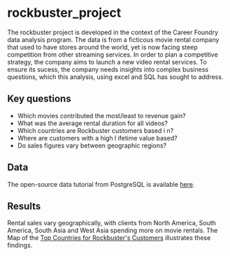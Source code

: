 # rockbuster_project
The rockbuster project is developed in the context of the Career Foundry data analysis program. The data is from a ficticous movie rental company that used to have stores around the world, yet is now facing steep competition from other streaming services. In order to plan a competitive strategy, the company aims to launch a new video rental services. To ensure its sucess, the company needs insights into complex business questions, which this analysis, using excel and SQL has sought to address. 
## Key questions 
* Which movies contributed the most/least to revenue gain?
* What was the average rental duration for all videos?
* Which countries are Rockbuster customers based i n?
* Where are customers with a high l ifetime value based?
* Do sales figures vary between geographic regions?
## Data
The open-source data tutorial from PostgreSQL is available [here](https://www.postgresqltutorial.com/wp-content/uploads/2019/05/dvdrental.zip).
## Results
Rental sales vary geographically, with clients from North America, South America, South Asia and West Asia spending more on movie rentals. 
The Map of the [Top Countries for Rockbuster's Customers](https://public.tableau.com/shared/B54NW4KJK?:display_count=n&:origin=viz_share_link) illustrates these findings.
